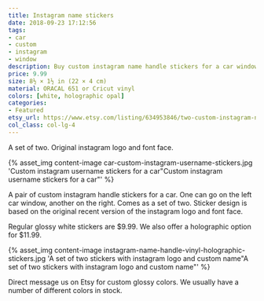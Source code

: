 ```yaml
---
title: Instagram name stickers
date: 2018-09-23 17:12:56
tags:
- car
- custom
- instagram
- window
description: Buy custom instagram name handle stickers for a car window. Sticker made of glossy ORACAL or holographic Cricut vinyls.
price: 9.99
size: 8½ × 1½ in (22 × 4 cm)
material: ORACAL 651 or Cricut vinyl
colors: [white, holographic opal]
categories:
- Featured
etsy_url: https://www.etsy.com/listing/634953846/two-custom-instagram-name-handle-vinyl
col_class: col-lg-4
---
```


A set of two. Original instagram logo and font face.

<!-- more -->
{% asset_img content-image car-custom-instagram-username-stickers.jpg 'Custom instagram username stickers for a car"Custom instagram username stickers for a car"' %}

A pair of custom instagram handle stickers for a car. One can go on the left car window, another on the right. Comes as a set of two. Sticker design is based on the original recent version of the instagram logo and font face.

Regular glossy white stickers are $9.99. We also offer a holographic option for $11.99.

{% asset_img content-image instagram-name-handle-vinyl-holographic-stickers.jpg 'A set of two stickers with instagram logo and custom name"A set of two stickers with instagram logo and custom name"' %}

Direct message us on Etsy for custom glossy colors. We usually have a number of different colors in stock.
